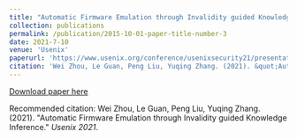 ```yaml
---
title: "Automatic Firmware Emulation through Invalidity guided Knowledge Inference."
collection: publications
permalink: /publication/2015-10-01-paper-title-number-3
date: 2021-7-10
venue: 'Usenix'
paperurl: 'https://www.usenix.org/conference/usenixsecurity21/presentation/zhou'
citation: 'Wei Zhou, Le Guan, Peng Liu, Yuqing Zhang. (2021). &quot;Automatic Firmware Emulation through Invalidity guided Knowledge Inference.&quot; <i>Usenix 2021</i>.'
---
```


[Download paper here](http://weizhou-chaojixx.github.io/files/paper3.pdf)

Recommended citation: Wei Zhou, Le Guan, Peng Liu, Yuqing Zhang. (2021). "Automatic Firmware Emulation through Invalidity guided Knowledge Inference." <i>Usenix 2021</i>.
